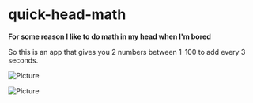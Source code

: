 # quick-head-math

**For some reason I like to do math in my head when I'm bored**

So this is an app that gives you 2 numbers between 1-100 to add every 3 seconds.


![Picture](https://github.com/tbednarz/quick-head-math/blob/master/screenshots/screenshot-1.png)

![Picture](https://github.com/tbednarz/quick-head-math/blob/master/screenshots/screenshot-2.png)
